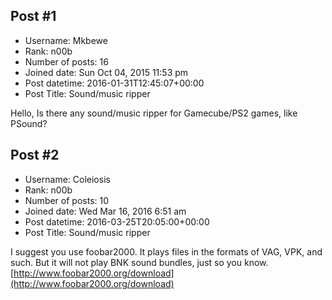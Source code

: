 ## Post #1
- Username: Mkbewe
- Rank: n00b
- Number of posts: 16
- Joined date: Sun Oct 04, 2015 11:53 pm
- Post datetime: 2016-01-31T12:45:07+00:00
- Post Title: Sound/music ripper

Hello,
Is there any sound/music ripper for Gamecube/PS2 games, like PSound?
## Post #2
- Username: Coleiosis
- Rank: n00b
- Number of posts: 10
- Joined date: Wed Mar 16, 2016 6:51 am
- Post datetime: 2016-03-25T20:05:00+00:00
- Post Title: Sound/music ripper

I suggest you use foobar2000. It plays files in the formats of VAG, VPK, and such. But it will not play BNK sound bundles, just so you know.
[http://www.foobar2000.org/download](http://www.foobar2000.org/download)
